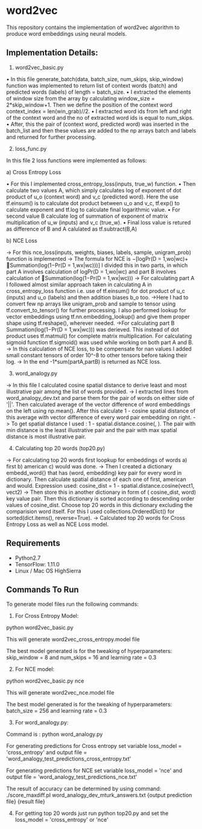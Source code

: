 # word2vec 
This repository contains the implementation of word2vec algorithm to produce word embeddings using neural models.

## Implementation Details:

1. word2vec_basic.py

• In this file generate_batch(data, batch_size, num_skips, skip_window) function was implemented to return list of
context words (batch) and predicted words (labels) of length = batch_size.
• I extracted the elements of window size from the array by calculating window_size = 2*skip_window+1. Then we define the
position of the context word context_index = len(win_grab)//2.
• I extracted word ids from left and right of the context word and the no of extracted word ids is equal to num_skips.
• After, this the pair of (context word, predicted word) was inserted in the batch_list and then these values are added to
the np arrays batch and labels and returned for further processing.

2. loss_func.py

In this file 2 loss functions were implemented as follows:

a) Cross Entropy Loss

• For this I implemented cross_entropy_loss(inputs, true_w) function.
• Then calculate two values A, which simply calculates log of exponent of dot product of u_o (context word) and v_c
(predicted word). Here the use tf.einsum() is to calculate dot product between u_o and v_c, tf.exp() to calculate exponent
and tf.log to calculate final logarithmic value.
• For second value B calculate log of summation of exponent of matrix multiplication of u_w (inputs) and v_c (true_w).
• Final loss value is retured as difference of B and A calulated as tf.subtract(B,A)

b) NCE Loss

-> For this nce_loss(inputs, weights, biases, labels, sample, unigram_prob) function is implemented
-> The formula for NCE is −[logPr(D = 1,wo|wc)+ 􏰀Summation(log(1−Pr(D = 1,wx|wc)))] I divided this in two parts, in which
part A involves calculation of logPr(D = 1,wo|wc) and part B involves calculation of 􏰀Summation(log(1−Pr(D = 1,wx|wc)))
-> For calculating part A I followed almost similar approach taken in calculating A in cross_entropy_loss function i.e.
use of tf.einsum() for dot product of u_c (inputs) and u_o (labels) and then addition biases b_o too.
->Here I had to convert few np arrays like unigram_prob and sample to tensor using tf.convert_to_tensor() for further
processing. I also performed lookup for vector embeddings using tf.nn.embedding_lookup() and give them proper shape using
tf.reshape(), wherever needed.
->For calculating part B Summation(log(1−Pr(D = 1,wx|wc))) was derieved. This instead of dot product uses tf.matmul() for
complete matrix multiplication. For calculating sigmoid function tf.sigmoid() was used while working on both part A and B.
-> In this calculation of NCE loss, to be compensate for nan values I added small constant tensors of order 10^-8 to
other tensors before taking their log.
-> In the end -1*sum(partA,partB) is returned as NCE loss.

3. word_analogy.py

-> In this file I calculated cosine spatial distance to derive least and most illustrative pair among the list of words
provided.
-> I extracted lines from word_analogy_dev.txt and parse them for the pair of words on either side of '||'. Then
calculated average of the vector difference of word embeddings on the left using np.mean(). After this calculate 1 - cosine
spatial distance of this average with vector difference of every word pair embedding on right.
-> To get spatial distance I used : 1 - spatial.distance.cosine(<vect1>, <vect2>). The pair with min distance is the least
illustrative pair and the pair with max spatial distance is most illustrative pair.

4. Calculating top 20 words (top20.py)

-> For calculating top 20 words first loopkup for embeddings of words a) first b) american c) would was done.
-> Then I created a dictionary embedd_word{} that has (word, embedding) key pair for every word in dictionary. Then calculate
spatial distance of each one of first, american and would. Expression used: cosine_dist = 1 - spatial.distance.cosine(vect1, vect2)
-> Then store this in another dictionary in form of ( cosine_dist, word) key value pair. Then this dictionary is sorted
according to descending order values of cosine_dist. Choose top 20 words in this dictionary excluding the comparision
word itself. For this I used collections.OrderedDict() for sorted(dict.items(), reverse=True).
-> Calculated top 20 words for Cross Entropy Loss as well as NCE Loss model.

## Requirements
- Python2.7
- TensorFlow: 1.11.0
- Linux / Mac OS HighSierra

## Commands To Run
To generate model files run the following commands:

1) For Cross Entropy Model:

python word2vec_basic.py

This will generate word2vec_cross_entropy.model file

The best model generated is for the tweaking of hyperparameters: skip_window = 8 and num_skips = 16 and learning rate = 0.3

2) For NCE model:

python word2vec_basic.py nce

This will generate word2vec_nce.model file

The best model generated is for the tweaking of hyperparameters: batch_size = 256 and learning rate = 0.3

3) For word_analogy.py:

Command is : python word_analogy.py

For generating predictions for Cross entropy set variable loss_model = 'cross_entropy' and
output file = 'word_analogy_test_predictions_cross_entropy.txt'

For generating predictions for NCE set variable loss_model = 'nce' and
output file = 'word_analogy_test_predictions_nce.txt'

The result of accuracy can be determined by using command:
./score_maxdiff.pl word_analogy_dev_mturk_answers.txt {output prediction file} {result file}

4) For getting top 20 words just run python top20.py
and set the loss_model = 'cross_entropy' or 'nce'
